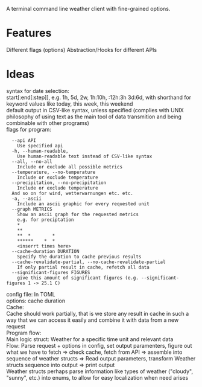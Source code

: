 A terminal command line weather client with fine-grained options.

# Features
Different flags (options)
Abstraction/Hooks for different APIs

# Ideas
syntax for date selection:  
  start\[:end\[:step]], e.g. 1h, 5d, 2w, 1h:10h, :12h:3h 3d:6d, with shorthand for keyword values like today, this week, this weekend  
default output in CSV-like syntax, unless specified (complies with UNIX philosophy of using text as the main tool of data transmition and being combinable with other programs)  
flags for program:  
```
  --api API 
    Use specified api
  -h, --human-readable, 
    Use human-readable text instead of CSV-like syntax
  --all, --no-all
    Include or exclude all possible metrics
  --temperature, --no-temperature
    Include or exclude temperature
  --precipitation, --no-precipitation
    Include or exclude temperature
  And so on for wind, wetterwarnungen etc. etc.
  -a, --ascii
    Include an ascii graphic for every requested unit
  --graph METRICS
    Show an ascii graph for the requested metrics
    e.g. for preciptation
    *
    **
    **  *        *
    ******    *  *
    <inserrt times here>
  --cache-duration DURATION
    Specify the duration to cache previous results
  --cache-revalidate-partial, --no-cache-revalidate-partial
    If only partial result in cache, refetch all data
  --significant-figures FIGURES
    give this amount of significant figures (e.g. --significant-figures 1 -> 25.1 C)
```
config file: In TOML  
  options: cache duration  
Cache:  
  Cache should work partially, that is we store any result in cache in such a way that we can access it easily and combine it with data from a new request  
Program flow:  
  Main logic struct: Weather for a specific time unit and relevant data  
  Flow: Parse request + options in config, set output paramenters, figure out what we have to fetch => check cache, fetch from API => assemble into sequence of weather structs => Read output parameters, transform Weather structs sequence into output => print output  
Weather structs
  perhaps parse information like types of weather ("cloudy", "sunny", etc.) into enums, to allow for easy localization when need arises
  

                                        
